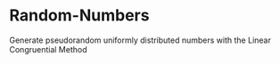 # Random-Numbers
Generate pseudorandom uniformly distributed numbers with the Linear Congruential Method
